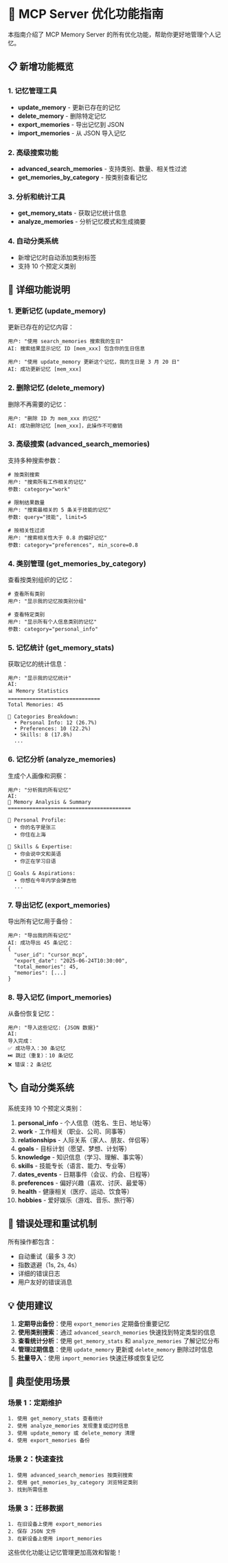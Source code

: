 # 🚀 MCP Server 优化功能指南

本指南介绍了 MCP Memory Server 的所有优化功能，帮助你更好地管理个人记忆。

## 📋 新增功能概览

### 1. 记忆管理工具
- **update_memory** - 更新已存在的记忆
- **delete_memory** - 删除特定记忆
- **export_memories** - 导出记忆到 JSON
- **import_memories** - 从 JSON 导入记忆

### 2. 高级搜索功能
- **advanced_search_memories** - 支持类别、数量、相关性过滤
- **get_memories_by_category** - 按类别查看记忆

### 3. 分析和统计工具
- **get_memory_stats** - 获取记忆统计信息
- **analyze_memories** - 分析记忆模式和生成摘要

### 4. 自动分类系统
- 新增记忆时自动添加类别标签
- 支持 10 个预定义类别

## 🔧 详细功能说明

### 1. 更新记忆 (update_memory)

更新已存在的记忆内容：

```
用户: "使用 search_memories 搜索我的生日"
AI: 搜索结果显示记忆 ID [mem_xxx] 包含你的生日信息

用户: "使用 update_memory 更新这个记忆，我的生日是 3 月 20 日"
AI: 成功更新记忆 [mem_xxx]
```

### 2. 删除记忆 (delete_memory)

删除不再需要的记忆：

```
用户: "删除 ID 为 mem_xxx 的记忆"
AI: 成功删除记忆 [mem_xxx]，此操作不可撤销
```

### 3. 高级搜索 (advanced_search_memories)

支持多种搜索参数：

```
# 按类别搜索
用户: "搜索所有工作相关的记忆"
参数: category="work"

# 限制结果数量
用户: "搜索最相关的 5 条关于技能的记忆"
参数: query="技能", limit=5

# 按相关性过滤
用户: "搜索相关性大于 0.8 的偏好记忆"
参数: category="preferences", min_score=0.8
```

### 4. 类别管理 (get_memories_by_category)

查看按类别组织的记忆：

```
# 查看所有类别
用户: "显示我的记忆按类别分组"

# 查看特定类别
用户: "显示所有个人信息类别的记忆"
参数: category="personal_info"
```

### 5. 记忆统计 (get_memory_stats)

获取记忆的统计信息：

```
用户: "显示我的记忆统计"
AI: 
📊 Memory Statistics
==============================
Total Memories: 45

📂 Categories Breakdown:
  • Personal Info: 12 (26.7%)
  • Preferences: 10 (22.2%)
  • Skills: 8 (17.8%)
  ...
```

### 6. 记忆分析 (analyze_memories)

生成个人画像和洞察：

```
用户: "分析我的所有记忆"
AI:
🧠 Memory Analysis & Summary
========================================

👤 Personal Profile:
  • 你的名字是张三
  • 你住在上海
  
💪 Skills & Expertise:
  • 你会说中文和英语
  • 你正在学习日语
  
🎯 Goals & Aspirations:
  • 你想在今年内学会弹吉他
  ...
```

### 7. 导出记忆 (export_memories)

导出所有记忆用于备份：

```
用户: "导出我的所有记忆"
AI: 成功导出 45 条记忆：
{
  "user_id": "cursor_mcp",
  "export_date": "2025-06-24T10:30:00",
  "total_memories": 45,
  "memories": [...]
}
```

### 8. 导入记忆 (import_memories)

从备份恢复记忆：

```
用户: "导入这些记忆: {JSON 数据}"
AI: 
导入完成：
✅ 成功导入：30 条记忆
⏭️ 跳过（重复）：10 条记忆
❌ 错误：2 条记忆
```

## 🏷️ 自动分类系统

系统支持 10 个预定义类别：

1. **personal_info** - 个人信息（姓名、生日、地址等）
2. **work** - 工作相关（职业、公司、同事等）
3. **relationships** - 人际关系（家人、朋友、伴侣等）
4. **goals** - 目标计划（愿望、梦想、计划等）
5. **knowledge** - 知识信息（学习、理解、事实等）
6. **skills** - 技能专长（语言、能力、专业等）
7. **dates_events** - 日期事件（会议、约会、日程等）
8. **preferences** - 偏好兴趣（喜欢、讨厌、最爱等）
9. **health** - 健康相关（医疗、运动、饮食等）
10. **hobbies** - 爱好娱乐（游戏、音乐、旅行等）

## 🔄 错误处理和重试机制

所有操作都包含：
- 自动重试（最多 3 次）
- 指数退避（1s, 2s, 4s）
- 详细的错误日志
- 用户友好的错误消息

## 💡 使用建议

1. **定期导出备份**：使用 `export_memories` 定期备份重要记忆
2. **使用类别搜索**：通过 `advanced_search_memories` 快速找到特定类型的信息
3. **查看统计分析**：使用 `get_memory_stats` 和 `analyze_memories` 了解记忆分布
4. **管理过期信息**：使用 `update_memory` 更新或 `delete_memory` 删除过时信息
5. **批量导入**：使用 `import_memories` 快速迁移或恢复记忆

## 🎯 典型使用场景

### 场景 1：定期维护
```
1. 使用 get_memory_stats 查看统计
2. 使用 analyze_memories 发现重复或过时信息
3. 使用 update_memory 或 delete_memory 清理
4. 使用 export_memories 备份
```

### 场景 2：快速查找
```
1. 使用 advanced_search_memories 按类别搜索
2. 使用 get_memories_by_category 浏览特定类别
3. 找到所需信息
```

### 场景 3：迁移数据
```
1. 在旧设备上使用 export_memories
2. 保存 JSON 文件
3. 在新设备上使用 import_memories
```

这些优化功能让记忆管理更加高效和智能！